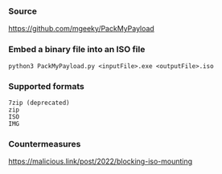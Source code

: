### Source
https://github.com/mgeeky/PackMyPayload

### Embed a binary file into an ISO file
```
python3 PackMyPayload.py <inputFile>.exe <outputFile>.iso
```

### Supported formats
```
7zip (deprecated)
zip
ISO
IMG
```

### Countermeasures
https://malicious.link/post/2022/blocking-iso-mounting

